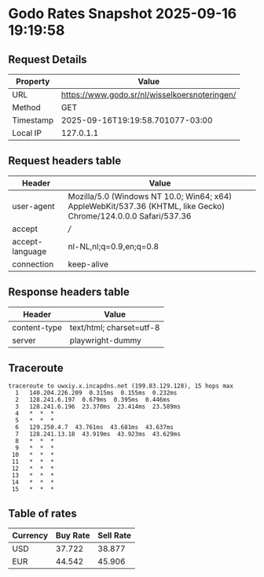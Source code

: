 # Godo Rates Snapshot 2025-09-16 19:19:58
## Request Details

| Property | Value |
|----------|-------|
| URL | https://www.godo.sr/nl/wisselkoersnoteringen/ |
| Method | GET |
| Timestamp | 2025-09-16T19:19:58.701077-03:00 |
| Local IP | 127.0.1.1 |
    
## Request headers table

| Header | Value |
|--------|-------|
| user-agent | Mozilla/5.0 (Windows NT 10.0; Win64; x64) AppleWebKit/537.36 (KHTML, like Gecko) Chrome/124.0.0.0 Safari/537.36 |
| accept | */* |
| accept-language | nl-NL,nl;q=0.9,en;q=0.8 |
| connection | keep-alive |

    
## Response headers table
| Header | Value |
|--------|-------|
| content-type | text/html; charset=utf-8 |
| server | playwright-dummy |

## Traceroute 

```
traceroute to uwxiy.x.incapdns.net (199.83.129.128), 15 hops max
  1   140.204.226.209  0.315ms  0.155ms  0.232ms 
  2   128.241.6.197  0.679ms  0.395ms  0.446ms 
  3   128.241.6.196  23.370ms  23.414ms  23.589ms 
  4   *  *  * 
  5   *  *  * 
  6   129.250.4.7  43.761ms  43.681ms  43.637ms 
  7   128.241.13.18  43.919ms  43.923ms  43.629ms 
  8   *  *  * 
  9   *  *  * 
 10   *  *  * 
 11   *  *  * 
 12   *  *  * 
 13   *  *  * 
 14   *  *  * 
 15   *  *  * 

```


## Table of rates

| Currency | Buy Rate | Sell Rate |
|----------|----------|-----------|
| USD | 37.722 | 38.877 |
| EUR | 44.542 | 45.906 |
